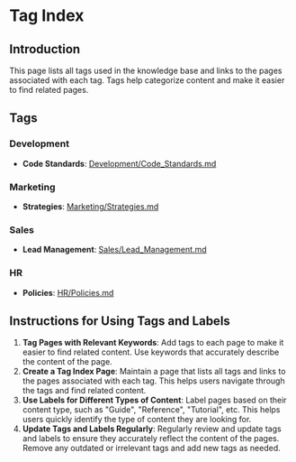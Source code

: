 # Tag Index

## Introduction

This page lists all tags used in the knowledge base and links to the pages associated with each tag. Tags help categorize content and make it easier to find related pages.

## Tags

### Development

- **Code Standards**: [Development/Code_Standards.md](Development/Code_Standards.md)

### Marketing

- **Strategies**: [Marketing/Strategies.md](Marketing/Strategies.md)

### Sales

- **Lead Management**: [Sales/Lead_Management.md](Sales/Lead_Management.md)

### HR

- **Policies**: [HR/Policies.md](HR/Policies.md)

## Instructions for Using Tags and Labels

1. **Tag Pages with Relevant Keywords**: Add tags to each page to make it easier to find related content. Use keywords that accurately describe the content of the page.
2. **Create a Tag Index Page**: Maintain a page that lists all tags and links to the pages associated with each tag. This helps users navigate through the tags and find related content.
3. **Use Labels for Different Types of Content**: Label pages based on their content type, such as "Guide", "Reference", "Tutorial", etc. This helps users quickly identify the type of content they are looking for.
4. **Update Tags and Labels Regularly**: Regularly review and update tags and labels to ensure they accurately reflect the content of the pages. Remove any outdated or irrelevant tags and add new tags as needed.
